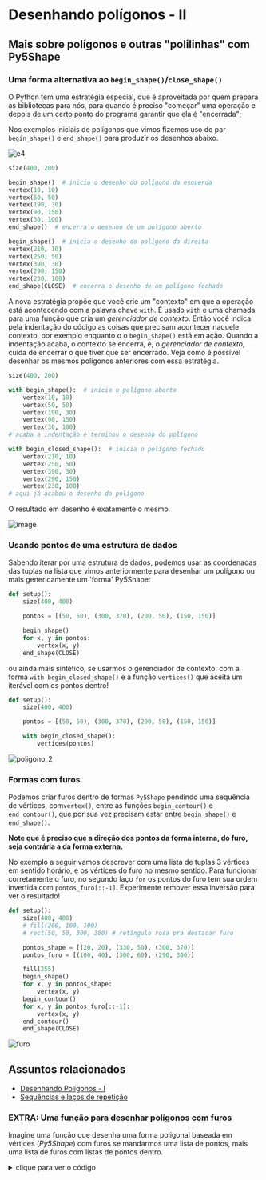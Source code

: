 # Desenhando polígonos - II

## Mais sobre polígonos e outras "polilinhas" com Py5Shape

### Uma forma alternativa ao `begin_shape()`/`close_shape()`

O Python tem uma estratégia especial, que é aproveitada por quem prepara as bibliotecas para nós, para quando é preciso "começar" uma operação e depois de um certo ponto do programa garantir que ela é "encerrada"; 

Nos exemplos iniciais de polígonos que vimos fizemos uso do par `begin_shape()` e `end_shape()` para produzir os desenhos abaixo.

![e4](assets/beginShape_endShape.png)

```python
size(400, 200)

begin_shape()  # inicia o desenho do polígono da esquerda
vertex(10, 10)
vertex(50, 50)
vertex(190, 30)
vertex(90, 150)
vertex(30, 100)
end_shape()  # encerra o desenho de um polígono aberto

begin_shape()  # inicia o desenho do polígono da direita
vertex(210, 10)
vertex(250, 50)
vertex(390, 30)
vertex(290, 150)
vertex(230, 100)
end_shape(CLOSE)  # encerra o desenho de um polígono fechado
```

A nova  estratégia propõe que você crie um "contexto" em que a operação está acontecendo com a palavra chave `with`. É usado `with` e uma chamada para uma função que cria um *gerenciador de contexto*. Então você indica pela indentação do código as coisas que precisam acontecer naquele contexto, por exemplo enquanto o o `begin_shape()` está em ação. Quando a indentação acaba, o contexto se encerra, e, o *gerenciador de contexto*, cuida de encerrar o que tiver que ser encerrado. Veja como é possível desenhar os mesmos polígonos anteriores com essa estratégia.

```python
size(400, 200)

with begin_shape():  # inicia o polígono aberto
    vertex(10, 10)
    vertex(50, 50)
    vertex(190, 30)
    vertex(90, 150)
    vertex(30, 100)
# acaba a indentação e terminou o desenho do polígono

with begin_closed_shape():  # inicia o polígono fechado
    vertex(210, 10)
    vertex(250, 50)
    vertex(390, 30)
    vertex(290, 150)
    vertex(230, 100)
# aqui já acabou o desenho do polígono
```

O resultado em desenho é exatamente o mesmo.

![image](https://user-images.githubusercontent.com/3694604/189493248-0bb81ba8-955a-43d8-8ba2-a077bda4c6f6.png)

### Usando pontos de uma estrutura de dados

Sabendo iterar por uma estrutura de dados, podemos usar as coordenadas das tuplas na lista que vimos anteriormente para desenhar um polígono ou mais genericamente um 'forma' Py5Shape:

```python
def setup():
    size(400, 400)

    pontos = [(50, 50), (300, 370), (200, 50), (150, 150)]

    begin_shape()
    for x, y in pontos:
        vertex(x, y)
    end_shape(CLOSE)
```

ou ainda mais sintético, se usarmos o gerenciador de contexto, com a forma `with begin_closed_shape()` e a função `vertices()` que aceita um iterável com os pontos dentro!

```python
def setup():
    size(400, 400)

    pontos = [(50, 50), (300, 370), (200, 50), (150, 150)]

    with begin_closed_shape():
        vertices(pontos)
```

![poligono_2](assets/poligono_2.png)

### Formas com furos

Podemos criar furos dentro de formas `Py5Shape` pendindo uma sequência de vértices, com`vertex()`, entre as funções `begin_contour()` e `end_contour()`, que por sua vez precisam estar entre `begin_shape()` e `end_shape()`.

**Note que é preciso que a direção dos pontos da forma interna, do furo, seja contrária a da forma externa.**

No exemplo a seguir vamos descrever com uma lista de tuplas 3 vértices em sentido horário, e os vértices do furo no mesmo sentido. Para funcionar corretamente o furo, no segundo laço `for` os pontos do furo tem sua ordem invertida com `pontos_furo[::-1]`. Experimente remover essa inversão para ver o resultado!

```python
def setup():
    size(400, 400)
    # fill(200, 100, 100)
    # rect(50, 50, 300, 300) # retângulo rosa pra destacar furo

    pontos_shape = [(20, 20), (330, 50), (300, 370)]
    pontos_furo = [(100, 40), (300, 60), (290, 300)]

    fill(255)
    begin_shape()
    for x, y in pontos_shape:
        vertex(x, y)
    begin_contour()
    for x, y in pontos_furo[::-1]:
        vertex(x, y)
    end_contour()
    end_shape(CLOSE)
```

![furo](assets/contour_furo.png)

## Assuntos relacionados

- [Desenhando Polígonos - I](poligonos_1.md)
- [Sequências e laços de repetição](lacos_py.md)

### EXTRA: Uma função para desenhar polígonos com furos

Imagine uma função que desenha uma forma poligonal baseada em vértices (*Py5Shape*) com furos se mandarmos uma lista de pontos, mais uma lista de furos com listas de pontos dentro.

<details>
<summary>clique para ver o código</summary>

<pre>
def setup():
    size(400, 400)

    pontos_shape = [(20, 20), (330, 50), (300, 370)]
    pontos_furo = [(290, 300), (300, 60), (100, 40)]

    poly_shape(pontos_shape, [pontos_furo])  # note os colchetes extra, uma lista com uma lista dentro

def poly_shape(pts, holes=None, closed=True):
    """
    Aceita como pontos sequencias de tuplas, listas ou vetores com (x, y) ou (x, y, z).
    Note que `holes` espera uma sequencias de sequencia de pontos, que precisam estar
    em sentido anti-horário. Por default faz um polígono fechado.
    """
    begin_shape()  # inicia o Py5Shape
    vertices(pts)
    if holes:
        for hole in holes:
            with begin_contour(): 
                vertices(hole)
    # encerra o Py5Shape
    if closed:
        end_shape(CLOSE)
    else:
        end_shape()
</pre>

</details>
